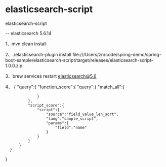 # elasticsearch-script
elasticsearch-script

-- elasticsearch 5.6.14


1、mvn clean install

2、./elasticsearch-plugin install file:///Users/zn/code/spring-demo/spring-boot-sample/elasticsearch-script/target/releases/elasticsearch-script-1.0.0.zip

3、brew services restart elasticsearch@5.6

4、
{
      "query":{
          "function_score":{
              "query":{
                  "match_all":{

                  }
              },
              "script_score":{
                  "script":{
                      "source":"field_value_len_sort",
                      "lang":"sample_script",
                      "params":{
                          "field":"name"
                      }
                  }
              }
          }
      }
 }
